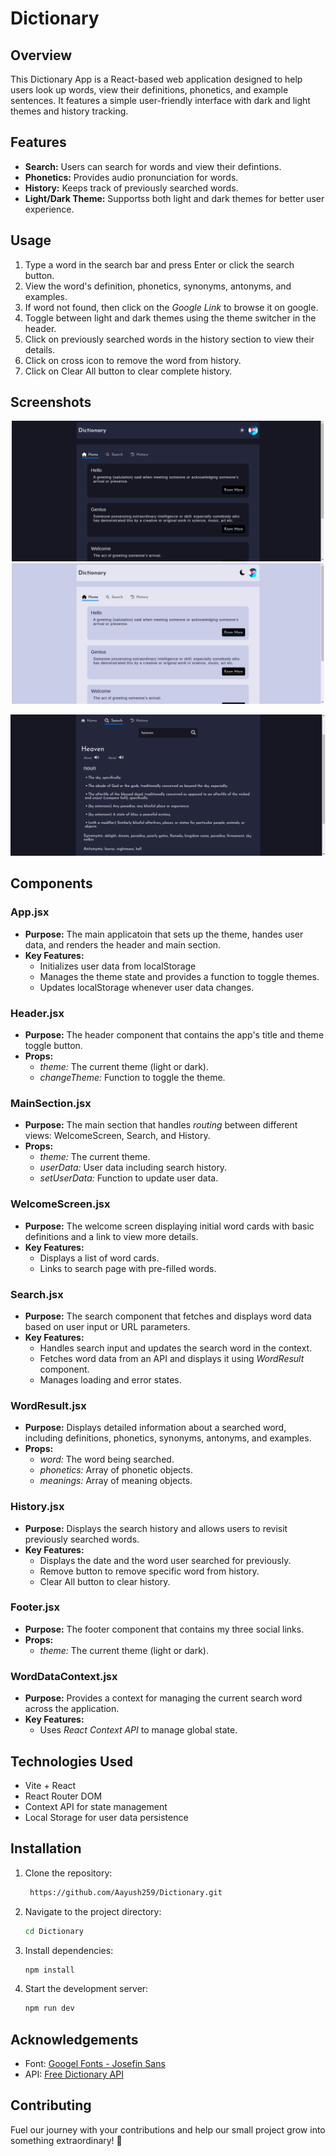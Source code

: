 # Dictionary

## Overview

This Dictionary App is a React-based web application designed to help users look up words, view their definitions, phonetics, and example sentences. It features a simple user-friendly interface with dark and light themes and history tracking.

## Features

- **Search:** Users can search for words and view their defintions.
- **Phonetics:** Provides audio pronunciation for words.
- **History:** Keeps track of previously searched words.
- **Light/Dark Theme:** Supportss both light and dark themes for better user experience.

## Usage

1. Type a word in the search bar and press Enter or click the search button.
2. View the word's definition, phonetics, synonyms, antonyms, and examples.
3. If word not found, then click on the *Google Link* to browse it on google.
4. Toggle between light and dark themes using the theme switcher in the header.
5. Click on previously searched words in the history section to view their details.
6. Click on cross icon to remove the word from history.
7. Click on Clear All button to clear complete history.

## Screenshots

<p align='center'>
  <img src='src/images/s1-Home-dark.png' alt='Home in dark theme' width='500' />
  <img src='src/images/s2-Home-light.png' alt='Home in light theme' width='500'' />
</p>

![Search screenshot](src/images/s3-Search.png)

## Components

### App.jsx

- **Purpose:** The main applicatoin that sets up the theme, handes user data, and renders the header and main section.
- **Key Features:**
  - Initializes user data from localStorage
  - Manages the theme state and provides a function to toggle themes.
  - Updates localStorage whenever user data changes.

### Header.jsx

- **Purpose:** The header component that contains the app's title and theme toggle button.
- **Props:**
  - *theme:* The current theme (light or dark).
  - *changeTheme:* Function to toggle the theme.

### MainSection.jsx

- **Purpose:** The main section that handles *routing* between different views: WelcomeScreen, Search, and History.
- **Props:**
  - *theme:* The current theme.
  - *userData:* User data including search history.
  - *setUserData:* Function to update user data.

### WelcomeScreen.jsx

- **Purpose:** The welcome screen displaying initial word cards with basic definitions and a link to view more details.
- **Key Features:**
  - Displays a list of word cards.
  - Links to search page with pre-filled words.
 
### Search.jsx

- **Purpose:** The search component that fetches and displays word data based on user input or URL parameters.
- **Key Features:**
  - Handles search input and updates the search word in the context.
  - Fetches word data from an API and displays it using *WordResult* component.
  - Manages loading and error states.
 
### WordResult.jsx

- **Purpose:** Displays detailed information about a searched word, including definitions, phonetics, synonyms, antonyms, and examples.
- **Props:**
  - *word:* The word being searched.
  - *phonetics:* Array of phonetic objects.
  - *meanings:* Array of meaning objects.

### History.jsx

- **Purpose:** Displays the search history and allows users to revisit previously searched words.
- **Key Features:**
  - Displays the date and the word user searched for previously.
  - Remove button to remove specific word from history.
  - Clear All button to clear history.

### Footer.jsx

- **Purpose:** The footer component that contains my three social links.
- **Props:**
  - *theme:* The current theme (light or dark).
 
### WordDataContext.jsx

- **Purpose:** Provides a context for managing the current search word across the application.
- **Key Features:**
  - Uses *React Context API* to manage global state.

## Technologies Used

- Vite + React
- React Router DOM
- Context API for state management
- Local Storage for user data persistence

## Installation
1. Clone the repository:
   ```bash
    https://github.com/Aayush259/Dictionary.git
    ```

2. Navigate to the project directory:
    ```bash
    cd Dictionary
    ```

3. Install dependencies:
    ```bash
    npm install
    ```

4. Start the development server:
    ```bash
    npm run dev
    ```

## Acknowledgements

- Font: [Googel Fonts - Josefin Sans](https://fonts.google.com/specimen/Josefin+Sans)
- API: [Free Dictionary API](https://dictionaryapi.dev/)

## Contributing

Fuel our journey with your contributions and help our small project grow into something extraordinary! 🚀
